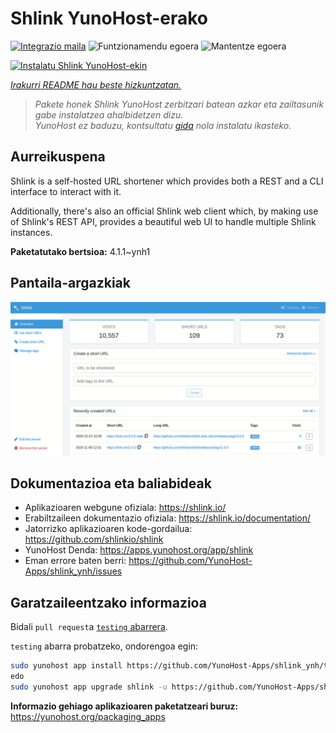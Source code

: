 <!--
Ohart ongi: README hau automatikoki sortu da <https://github.com/YunoHost/apps/tree/master/tools/readme_generator>ri esker
EZ editatu eskuz.
-->

# Shlink YunoHost-erako

[![Integrazio maila](https://dash.yunohost.org/integration/shlink.svg)](https://dash.yunohost.org/appci/app/shlink) ![Funtzionamendu egoera](https://ci-apps.yunohost.org/ci/badges/shlink.status.svg) ![Mantentze egoera](https://ci-apps.yunohost.org/ci/badges/shlink.maintain.svg)

[![Instalatu Shlink YunoHost-ekin](https://install-app.yunohost.org/install-with-yunohost.svg)](https://install-app.yunohost.org/?app=shlink)

*[Irakurri README hau beste hizkuntzatan.](./ALL_README.md)*

> *Pakete honek Shlink YunoHost zerbitzari batean azkar eta zailtasunik gabe instalatzea ahalbidetzen dizu.*  
> *YunoHost ez baduzu, kontsultatu [gida](https://yunohost.org/install) nola instalatu ikasteko.*

## Aurreikuspena

Shlink is a self-hosted URL shortener which provides both a REST and a CLI interface to interact with it.

Additionally, there's also an official Shlink web client which, by making use of Shlink's REST API, provides a beautiful web UI to handle multiple Shlink instances.

**Paketatutako bertsioa:** 4.1.1~ynh1

## Pantaila-argazkiak

![Shlink(r)en pantaila-argazkia](./doc/screenshots/shlink-web-client-placeholder.jpg)

## Dokumentazioa eta baliabideak

- Aplikazioaren webgune ofiziala: <https://shlink.io/>
- Erabiltzaileen dokumentazio ofiziala: <https://shlink.io/documentation/>
- Jatorrizko aplikazioaren kode-gordailua: <https://github.com/shlinkio/shlink>
- YunoHost Denda: <https://apps.yunohost.org/app/shlink>
- Eman errore baten berri: <https://github.com/YunoHost-Apps/shlink_ynh/issues>

## Garatzaileentzako informazioa

Bidali `pull request`a [`testing` abarrera](https://github.com/YunoHost-Apps/shlink_ynh/tree/testing).

`testing` abarra probatzeko, ondorengoa egin:

```bash
sudo yunohost app install https://github.com/YunoHost-Apps/shlink_ynh/tree/testing --debug
edo
sudo yunohost app upgrade shlink -u https://github.com/YunoHost-Apps/shlink_ynh/tree/testing --debug
```

**Informazio gehiago aplikazioaren paketatzeari buruz:** <https://yunohost.org/packaging_apps>
